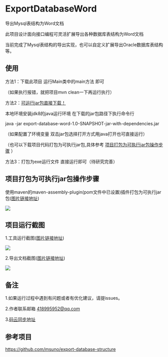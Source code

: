 # ExportDatabaseWord
导出Mysql表结构为Word文档

此项目设计面向接口编程可灵活扩展导出各种数据库表结构为Word文档

当前完成了Mysql表结构的导出实现，也可以自定义扩展导出Oracle数据库表结构等。

## 使用
方法1：下载此项目  运行Main类中的main方法 即可

（如果执行报错，就把项目mvn clean一下再运行执行）

方法2：[可运行jar包直接下载！](http://forsnow.xin/export-database-word-1.0-SNAPSHOT-jar-with-dependencies.jar)

本地环境安装jdk8的java运行环境 在下载的jar包路径下执行命令行

java -jar export-database-word-1.0-SNAPSHOT-jar-with-dependencies.jar

（如果配置了环境变量 双击jar包选择打开方式用java打开也可直接运行）

（也可以下载项目代码打包为可执行jar包,具体参考 [项目打包为可执行jar包操作步骤](#jar) ）

方法3：打包为exe运行文件 直接运行即可（待研究完善）


## <a name="jar">项目打包为可执行jar包操作步骤</a>

使用maven的maven-assembly-plugin(pom文件中已设置)插件打包为可执行jar包([图片链接地址](http://forsnow.xin/data2word-example3.png))


 ![](http://forsnow.xin/data2word-example3.png)

## 项目运行截图 

1.工具运行截图([图片链接地址](http://forsnow.xin/data2word-example1.png))



![](http://forsnow.xin/data2word-example1.png)

2.导出文档截图([图片链接地址](http://forsnow.xin/data2word-example2.png))



![](http://forsnow.xin/data2word-example2.png)

## 备注
1.如果运行过程中遇到有问题或者有优化建议，请提issues。

2.作者联系邮箱 418995952@qq.com

3.[码云同步地址](https://gitee.com/nqpe/export-database-word)

## 参考项目

https://github.com/msuno/export-database-structure




